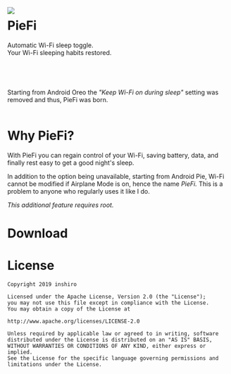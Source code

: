 
<p><img align="left" src="https://i.postimg.cc/7Y6xjw79/ic-launcher-round.png" > <h1>PieFi</h1>Automatic Wi-Fi sleep toggle.<br>Your Wi-Fi sleeping habits restored.<br><br><br></p>

#
<p>Starting from Android Oreo the <i>"Keep Wi-Fi on during sleep"</i> setting was removed and thus, PieFi was born.<br><br></p>

# Why PieFi?

With PieFi you can regain control of your Wi-Fi, saving battery, data, and finally rest easy to get a good night's sleep.

In addition to the option being unavailable, starting from Android Pie, Wi-Fi cannot be modified if Airplane Mode is on, hence the name _PieFi._
This is a problem to anyone who regularly uses it like I do.

*This additional feature requires root.*

# Download

# License

    Copyright 2019 inshiro

    Licensed under the Apache License, Version 2.0 (the "License");
    you may not use this file except in compliance with the License.
    You may obtain a copy of the License at

    http://www.apache.org/licenses/LICENSE-2.0

    Unless required by applicable law or agreed to in writing, software
    distributed under the License is distributed on an "AS IS" BASIS,
    WITHOUT WARRANTIES OR CONDITIONS OF ANY KIND, either express or implied.
    See the License for the specific language governing permissions and
    limitations under the License.
